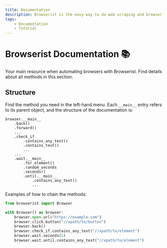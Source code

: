 ```yaml
---
title: Documentation
description: Browserist is the easy way to do web scraping and browser automation with Python. This comprehensive documentation includes code examples for beginners and advanced users.
tags:
    - Documentation
    - Tutorial
---
```


# Browserist Documentation 📚
Your main resource when automating browsers with Browserist. Find details about all methods in this section.

## Structure
Find the method you need in the left-hand menu. Each `__main__` entry refers to its parent object, and the structure of the documentation is:

```text title="Structure"
browser.__main__
    .back()
    .forward()
    ...
    .check_if
        .contains_any_text()
        .contains_text()
        ...
    ...
    .wait.__main__
        .for_element()
        .random_seconds
        .seconds()
        .until.__main__
            .contains_any_text()
            ...
```

Examples of how to chain the methods:

```python linenums="1"
from browserist import Browser

with Browser() as browser:
    browser.open.url("https://example.com")
    browser.click.button("//xpath/to/button")
    browser.back()
    browser.check_if.contains_any_text("//xpath/to/element")
    browser.wait.seconds(5)
    browser.wait.until.contains_any_text("//xpath/to/element")
```
